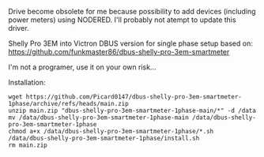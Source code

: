 Drive become obsolete for me because possibility to add devices (including power meters) using NODERED.
I'll probably not atempt to update this driver.


Shelly Pro 3EM into Victron DBUS version for single phase setup
based on: https://github.com/funkmaster86/dbus-shelly-pro-3em-smartmeter

I'm not a programer, use it on your own risk...

Installation:
```
wget https://github.com/Picard0147/dbus-shelly-pro-3em-smartmeter-1phase/archive/refs/heads/main.zip
unzip main.zip "dbus-shelly-pro-3em-smartmeter-1phase-main/*" -d /data
mv /data/dbus-shelly-pro-3em-smartmeter-1phase-main /data/dbus-shelly-pro-3em-smartmeter-1phase
chmod a+x /data/dbus-shelly-pro-3em-smartmeter-1phase/*.sh
/data/dbus-shelly-pro-3em-smartmeter-1phase/install.sh
rm main.zip
```
